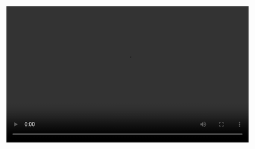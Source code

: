 <center>
<video src="/PinkGreen/test1/blob/4fccc69d80b9f26962d070647775a3534329817c/test.mp4" controls width="640" height="360">      
      </video>

